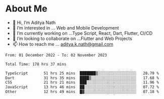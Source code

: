 # About Me

- 👋 Hi, I’m Aditya Nath
- 👀 I’m interested in ... Web and Mobile Development
- 🌱 I’m currently working on ...Type Script, React, Dart, Flutter, CI/CD
- 💞️ I’m looking to collaborate on ...Flutter and Web Projects
- 📫 How to reach me ... aditya.k.nath@gmail.com

<!--START_SECTION:waka-->

```txt
From: 01 December 2022 - To: 02 November 2023

Total Time: 178 hrs 37 mins

TypeScript       51 hrs 25 mins  ███████▒░░░░░░░░░░░░░░░░░   28.79 %
Dart             31 hrs 35 mins  ████▒░░░░░░░░░░░░░░░░░░░░   17.68 %
CSS              21 hrs 21 mins  ███░░░░░░░░░░░░░░░░░░░░░░   11.96 %
JavaScript       13 hrs 46 mins  ██░░░░░░░░░░░░░░░░░░░░░░░   07.72 %
Other            12 hrs 49 mins  █▓░░░░░░░░░░░░░░░░░░░░░░░   07.18 %
```

<!--END_SECTION:waka-->

<!---
kronosking007/kronosking007 is a ✨ special ✨ repository because its `README.md` (this file) appears on your GitHub profile.
You can click the Preview link to take a look at your changes.
--->

